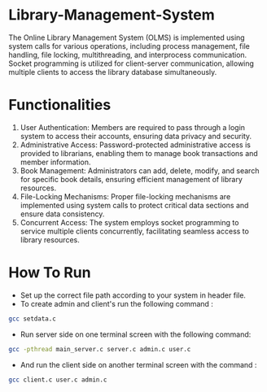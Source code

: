# Library-Management-System
The Online Library Management System (OLMS) is implemented using system calls for various
operations, including process management, file handling, file locking, multithreading, and interprocess
communication. Socket programming is utilized for client-server communication, allowing multiple
clients to access the library database simultaneously.

# Functionalities
1. User Authentication: Members are required to pass through a login system to access their
accounts, ensuring data privacy and security.
2. Administrative Access: Password-protected administrative access is provided to librarians,
enabling them to manage book transactions and member information.
3. Book Management: Administrators can add, delete, modify, and search for specific book details,
ensuring efficient management of library resources.
4. File-Locking Mechanisms: Proper file-locking mechanisms are implemented using system calls
to protect critical data sections and ensure data consistency.
5. Concurrent Access: The system employs socket programming to service multiple clients
concurrently, facilitating seamless access to library resources.

# How To Run
- Set up the correct file path according to your system in header file.
-  To create admin and client's run the following command :
```bash
gcc setdata.c
```

- Run server side on one terminal screen with the following command:
```bash
gcc -pthread main_server.c server.c admin.c user.c
```

- And run the client side on another terminal screen with the command :
```bash
gcc client.c user.c admin.c
```
